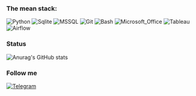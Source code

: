 ### The mean stack:
<p>
  <img alt="Python" src="https://img.shields.io/badge/Python-14354C?style=for-the-badge&logo=python&logoColor=white" />
  <img alt="Sqlite" src="https://img.shields.io/badge/SQLite-07405E?style=for-the-badge&logo=sqlite&logoColor=white" />
  <img alt="MSSQL" src="https://img.shields.io/badge/MSSQL-CC2927?style=for-the-badge&logo=microsoft%20sql%20server&logoColor=white" />
  <img alt="Git" src="https://img.shields.io/badge/GIT-E44C30?style=for-the-badge&logo=git&logoColor=white" />
  <img alt="Bash" src="https://img.shields.io/badge/GNU%20Bash-4EAA25?style=for-the-badge&logo=GNU%20Bash&logoColor=white" />
  <img alt="Microsoft_Office" src="https://img.shields.io/badge/Microsoft_Office-D83B01?style=for-the-badge&logo=microsoft-office&logoColor=white" />
  <img alt="Tableau" src="https://img.shields.io/badge/Tableau-E97627?style=for-the-badge&logo=Tableau&logoColor=white" />
  <img alt="Airflow" src="https://img.shields.io/badge/Airflow-017CEE?style=for-the-badge&logo=Apache%20Airflow&logoColor=white" />
</p>



### Status
![Anurag's GitHub stats](https://github-readme-stats.vercel.app/api?username=ZacharyAnalyst&theme=dark&show_icons=true)


### Follow me
<a href="https://t.me/rokhovoy" target="_blank"><img alt="Telegram" src="https://img.shields.io/badge/Telegram-2CA5E0?style=for-the-badge&logo=telegram&logoColor=white" />
